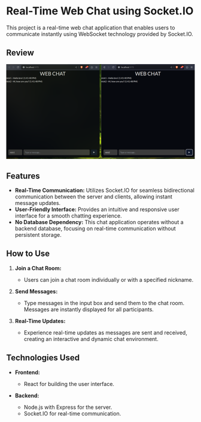 # Real-Time Web Chat using Socket.IO

This project is a real-time web chat application that enables users to communicate instantly using WebSocket technology provided by Socket.IO.

## Review
<img src="./readmeSrc/1.png">

## Features

- **Real-Time Communication:** Utilizes Socket.IO for seamless bidirectional communication between the server and clients, allowing instant message updates.
- **User-Friendly Interface:** Provides an intuitive and responsive user interface for a smooth chatting experience.
- **No Database Dependency:** This chat application operates without a backend database, focusing on real-time communication without persistent storage.

## How to Use

1. **Join a Chat Room:**
   - Users can join a chat room individually or with a specified nickname.

2. **Send Messages:**
   - Type messages in the input box and send them to the chat room. Messages are instantly displayed for all participants.

3. **Real-Time Updates:**
   - Experience real-time updates as messages are sent and received, creating an interactive and dynamic chat environment.

## Technologies Used

- **Frontend:**
  - React for building the user interface.

- **Backend:**
  - Node.js with Express for the server.
  - Socket.IO for real-time communication.